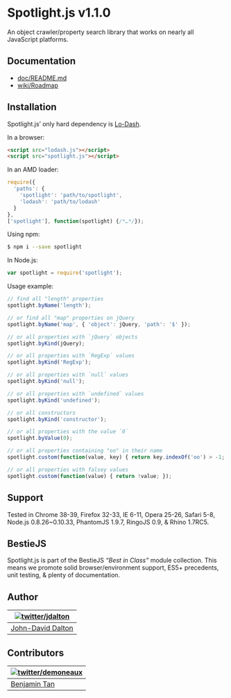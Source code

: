 # Spotlight.js v1.1.0

An object crawler/property search library that works on nearly all JavaScript platforms.

## Documentation

* [doc/README.md](https://github.com/bestiejs/spotlight.js/blob/master/doc/README.md#readme)
* [wiki/Roadmap](https://github.com/bestiejs/spotlight.js/wiki/Roadmap)

## Installation

Spotlight.js’ only hard dependency is [Lo-Dash](https://lodash.com/).

In a browser:

```html
<script src="lodash.js"></script>
<script src="spotlight.js"></script>
```

In an AMD loader:

```js
require({
  'paths': {
    'spotlight': 'path/to/spotlight',
    'lodash': 'path/to/lodash'
  }
},
['spotlight'], function(spotlight) {/*…*/});
```

Using npm:

```bash
$ npm i --save spotlight
```

In Node.js:

```js
var spotlight = require('spotlight');
```

Usage example:

```js
// find all "length" properties
spotlight.byName('length');

// or find all "map" properties on jQuery
spotlight.byName('map', { 'object': jQuery, 'path': '$' });

// or all properties with `jQuery` objects
spotlight.byKind(jQuery);

// or all properties with `RegExp` values
spotlight.byKind('RegExp');

// or all properties with `null` values
spotlight.byKind('null');

// or all properties with `undefined` values
spotlight.byKind('undefined');

// or all constructors
spotlight.byKind('constructor');

// or all properties with the value `0`
spotlight.byValue(0);

// or all properties containing "oo" in their name
spotlight.custom(function(value, key) { return key.indexOf('oo') > -1; });

// or all properties with falsey values
spotlight.custom(function(value) { return !value; });
```

## Support

Tested in Chrome 38-39, Firefox 32-33, IE 6-11, Opera 25-26, Safari 5-8, Node.js 0.8.26~0.10.33, PhantomJS 1.9.7, RingoJS 0.9, & Rhino 1.7RC5.

## BestieJS

Spotlight.js is part of the BestieJS *“Best in Class”* module collection. This means we promote solid browser/environment support, ES5+ precedents, unit testing, & plenty of documentation.

## Author

| [![twitter/jdalton](http://gravatar.com/avatar/299a3d891ff1920b69c364d061007043?s=70)](http://twitter.com/jdalton "Follow @jdalton on Twitter") |
|---|
| [John-David Dalton](http://allyoucanleet.com/) |

## Contributors

| [![twitter/demoneaux](http://gravatar.com/avatar/029b19dba521584d83398ada3ecf6131?s=70)](https://twitter.com/demoneaux "Follow @demoneaux on Twitter") |
|---|
| [Benjamin Tan](http://d10.github.io/) |
